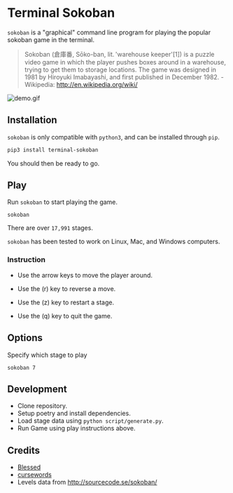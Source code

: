 # Terminal Sokoban

`sokoban` is a "graphical" command line program for playing the popular sokoban game in the terminal.

> Sokoban (倉庫番, Sōko-ban, lit. 'warehouse keeper'[1]) is a puzzle video game in which the player pushes boxes around in a warehouse, trying to get them to storage locations. The game was designed in 1981 by Hiroyuki Imabayashi, and first published in December 1982. - Wikipedia: http://en.wikipedia.org/wiki/

![demo.gif](https://github.com/IamAbbey/terminal-sokoban/assets/61361540/145628da-3050-4d72-8e21-d43ef47dba0f)

## Installation

`sokoban` is only compatible with `python3`, and can be installed through `pip`.

```bash
pip3 install terminal-sokoban
```

You should then be ready to go.

## Play 
Run `sokoban` to start playing the game.

```
sokoban
```

There are over `17,991` stages.

`sokoban` has been tested to work on Linux, Mac, and Windows computers.

### Instruction

- Use the arrow keys to move the player around.

- Use the (r) key to reverse a move.

- Use the (z) key to restart a stage.

- Use the (q) key to quit the game.


## Options

Specify which stage to play

```
sokoban 7
```

## Development
- Clone repository.
- Setup poetry and install dependencies.
- Load stage data using `python script/generate.py`.
- Run Game using play instructions above.

## Credits
- [Blessed](https://github.com/jquast/blessed)
- [cursewords](https://github.com/thisisparker/cursewords)
- Levels data from http://sourcecode.se/sokoban/